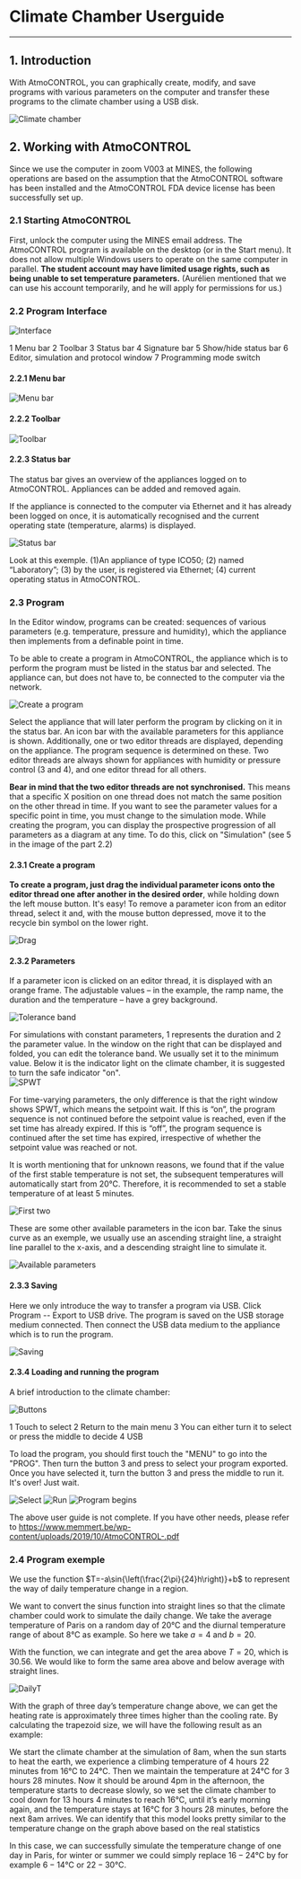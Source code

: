 # Climate Chamber Userguide

---

## 1. Introduction
With AtmoCONTROL, you can graphically create, modify, and save programs with various parameters on the computer and transfer these programs to the climate chamber using a USB disk.

![Climate chamber](./Images/v003.jpg)

## 2. Working with AtmoCONTROL
Since we use the computer in zoom V003 at MINES, the following operations are based on the assumption that the AtmoCONTROL software has been installed and the AtmoCONTROL FDA device license has been successfully set up.

### 2.1 Starting AtmoCONTROL
First, unlock the computer using the MINES email address. The AtmoCONTROL program is available on the desktop (or in the Start menu). It does not allow multiple Windows users to operate on the same computer in parallel. **The student account may have limited usage rights, such as being unable to set temperature parameters.** (Aurélien mentioned that we can use his account temporarily, and he will apply for permissions for us.)

### 2.2 Program Interface

![Interface](./Images/interface.png)

1 Menu bar 
2 Toolbar 
3 Status bar 
4 Signature bar
5 Show/hide status bar
6 Editor, simulation and protocol window 
7 Programming mode switch

#### 2.2.1 Menu bar

![Menu bar](./Images/menu_bar.png)

#### 2.2.2 Toolbar

![Toolbar](./Images/toolbar.png)


#### 2.2.3 Status bar
The status bar gives an overview of the appliances logged on to AtmoCONTROL. Appliances can be added and removed again.

If the appliance is connected to the computer via Ethernet and it has already been logged on once, it is automatically recognised and the current operating state (temperature, alarms) is displayed.

![Status bar](./Images/status_bar.png)

Look at this exemple. (1)An appliance of type ICO50; (2) named “Laboratory”; (3) by the user, is registered via Ethernet; 
(4) current operating status in AtmoCONTROL.

### 2.3 Program
In the Editor window, programs can be created: sequences of various parameters (e.g. temperature, pressure and humidity), which the appliance then implements from a definable point in time.

To be able to create a program in AtmoCONTROL, the appliance which is to perform the program must be listed in the status bar and selected. The appliance can, but does not have to, be connected to the computer via the network. 

![Create a program](./Images/create_programs.png)

Select the appliance that will later perform the program by clicking on it in the status bar. An icon bar with the available parameters for this appliance is shown. Additionally, one or two editor threads are displayed, depending on the appliance. The program sequence is determined on these. Two editor threads are always shown for appliances with humidity or pressure control (3 and 4), and one editor thread for all others.

**Bear in mind that the two editor threads are not synchronised.** This means that a specific X position on one thread does not match the same position on the other thread in time. If you want to see the parameter values for a specific point in time, you must change to the simulation mode. While creating the program, you can display the prospective progression of all parameters as a diagram at any time. To do this, click on "Simulation" (see 5 in the image of the part 2.2)


#### 2.3.1 Create a program

**To create a program, just drag the individual parameter icons onto the editor thread one after another in the desired order**, while holding down the left mouse button. It's easy! To remove a parameter icon from an editor thread, select it and, with the mouse button depressed, move it to the recycle bin symbol on the lower right. 

![Drag](./Images/drag.png)

#### 2.3.2 Parameters
If a parameter icon is clicked on an editor thread, it is displayed with an orange frame. The adjustable values – in the example, the ramp name, the duration and the temperature – have a grey background. 

![Tolerance band](./Images/tol.png)

For simulations with constant parameters, 1 represents the duration and 2 the parameter value. In the window on the right that can be displayed and folded, you can edit the tolerance band. We usually set it to the minimum value. Below it is the indicator light on the climate chamber, it is suggested to turn the safe indicator "on".
\
![SPWT](./Images/SPWT.png)

For time-varying parameters, the only difference is that the right window shows SPWT, which means the setpoint wait. If this is “on”, the program sequence is not continued before the setpoint value is reached, even if the set time has already expired. If this is “off”, the program sequence is continued after the set time has expired, irrespective of whether the setpoint value was reached or not. 

It is worth mentioning that for unknown reasons, we found that if the value of the first stable temperature is not set, the subsequent temperatures will automatically start from 20℃. Therefore, it is recommended to set a stable temperature of at least 5 minutes.

![First two](./Images/first.png)

These are some other available parameters in the icon bar. Take the sinus curve as an exemple, we usually use an ascending straight line, a straight line parallel to the x-axis, and a descending straight line to simulate it.

![Available parameters](./Images/para.png)

#### 2.3.3 Saving
Here we only introduce the way to transfer a program via USB. Click Program -- Export to USB drive. The program is saved on the USB storage medium connected. Then connect the USB data medium to the appliance which is to run the program.

![Saving](./Images/save.jpg)

#### 2.3.4 Loading and running the program
A brief introduction to the climate chamber:

![Buttons](./Images/button.png)

1 Touch to select
2 Return to the main menu
3 You can either turn it to select or press the middle to decide
4 USB

To load the program, you should first touch the "MENU" to go into the "PROG". Then turn the button 3 and press to select your program exported. Once you have selected it, turn the button 3 and press the middle to run it. It's over! Just wait.

![Select](./Images/select.jpg)
![Run](./Images/run.jpg)
![Program begins](./Images/begin.jpg)

The above user guide is not complete. If you have other needs, please refer to https://www.memmert.be/wp-content/uploads/2019/10/AtmoCONTROL-.pdf

### 2.4 Program exemple
We use the function $T=-a\sin{\left(\frac{2\pi}{24}h\right)}+b$ to represent the way of daily temperature change in a region.

We want to convert the sinus function into straight lines so that the climate chamber could work to simulate the daily change. We take the average temperature of Paris on a random day of $20℃$ and the diurnal temperature range of about $8℃$ as example. So here we take $a=4$ and $b=20$. 

With the function, we can integrate and get the area above $T=20$, which is $30.56$. We would like to form the same area above and below average with straight lines.

![DailyT](./Images/dailyT.jpg)

 With the graph of three day’s temperature change above, we can get the heating rate is approximately three times higher than the cooling rate. By calculating the trapezoid size, we will have the following result as an example: 

We start the climate chamber at the simulation of 8am, when the sun starts to heat the earth, we experience a climbing temperature of 4 hours 22 minutes from $16℃$ to $24℃$. Then we maintain the temperature at $24℃$ for 3 hours 28 minutes. Now it should be around 4pm in the afternoon, the temperature starts to decrease slowly, so we set the climate chamber to cool down for 13 hours 4 minutes to reach $16℃$, until it’s early morning again, and the temperature stays at $16℃$ for 3 hours 28 minutes, before the next 8am arrives. We can identify that this model looks pretty similar to the temperature change on the graph above based on the real statistics

In this case, we can successfully simulate the temperature change of one day in Paris, for winter or summer we could simply replace $16-24℃$ by for example $6-14℃$ or $22-30℃$.

